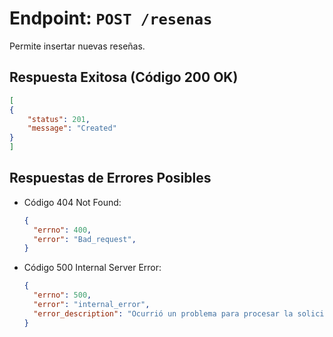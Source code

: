 # Endpoint: `POST /resenas`

Permite insertar nuevas reseñas.

## Respuesta Exitosa (Código 200 OK)
```json
[
{
    "status": 201,
    "message": "Created"
}
]
```
## Respuestas de Errores Posibles
- Código 404 Not Found:

  ```json
  {
    "errno": 400,
    "error": "Bad_request",
  }
  ```

- Código 500 Internal Server Error:
  ```json
  {
    "errno": 500,
    "error": "internal_error",
    "error_description": "Ocurrió un problema para procesar la solicitud"
  }
  ``` 